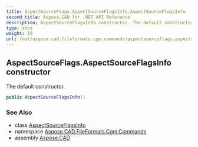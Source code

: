 ```yaml
---
title: AspectSourceFlags.AspectSourceFlagsInfo.AspectSourceFlagsInfo
second_title: Aspose.CAD for .NET API Reference
description: AspectSourceFlagsInfo constructor. The default constructor
type: docs
weight: 10
url: /net/aspose.cad.fileformats.cgm.commands/aspectsourceflags.aspectsourceflagsinfo/aspectsourceflagsinfo/
---
```

## AspectSourceFlags.AspectSourceFlagsInfo constructor

The default constructor.

```csharp
public AspectSourceFlagsInfo()
```

### See Also

* class [AspectSourceFlagsInfo](../)
* namespace [Aspose.CAD.FileFormats.Cgm.Commands](../../aspectsourceflags.aspectsourceflagsinfo/)
* assembly [Aspose.CAD](../../../)


